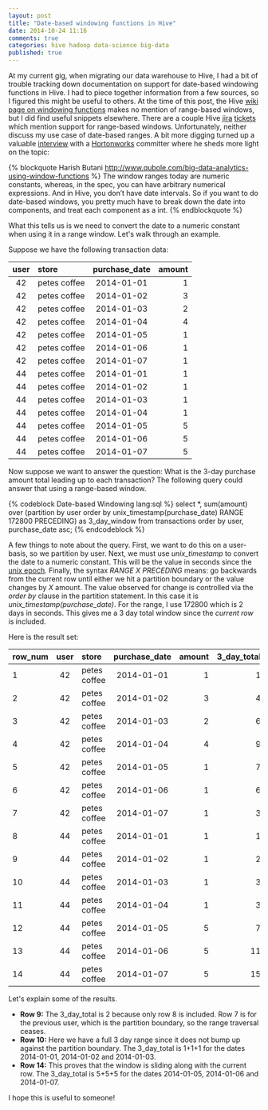 ```yaml
---
layout: post
title: "Date-based windowing functions in Hive"
date: 2014-10-24 11:16
comments: true
categories: hive hadoop data-science big-data
published: true
---
```


At my current gig, when migrating our data warehouse to Hive, I had a bit of trouble tracking down documentation on support for date-based windowing functions in Hive. I had to piece together information from a few sources, so I figured this might be useful to others. At the time of this post, the Hive [wiki page on windowing functions](https://cwiki.apache.org/confluence/display/Hive/LanguageManual+WindowingAndAnalytics "Windowing functions") makes no mention of range-based windows, but I did find useful snippets elsewhere. There are a couple Hive [jira](https://issues.apache.org/jira/browse/HIVE-4197) [tickets](https://issues.apache.org/jira/browse/HIVE-4112) which mention support for range-based windows. Unfortunately, neither discuss my use case of date-based ranges. A bit more digging turned up a valuable [interview](http://www.qubole.com/big-data-analytics-using-window-functions) with a [Hortonworks](http://hortonworks.com) committer where he sheds more light on the topic:

{% blockquote Harish Butani http://www.qubole.com/big-data-analytics-using-window-functions %}
The window ranges today are numeric constants, whereas, in the spec, you can have arbitrary numerical expressions. And in Hive, you don’t have date intervals. So if you want to do date-based windows, you pretty much have to break down the date into components, and treat each component as a int.
{% endblockquote %}

What this tells us is we need to convert the date to a numeric constant when using it in a range window. Let's walk through an example.

Suppose we have the following transaction data:

user|store       |purchase_date|amount
:----:|:------------|:-------------:|------:
42|petes coffee|2014-01-01|1
42|petes coffee|2014-01-02|3
42|petes coffee|2014-01-03|2
42|petes coffee|2014-01-04|4
42|petes coffee|2014-01-05|1
42|petes coffee|2014-01-06|1
42|petes coffee|2014-01-07|1
44|petes coffee|2014-01-01|1
44|petes coffee|2014-01-02|1
44|petes coffee|2014-01-03|1
44|petes coffee|2014-01-04|1
44|petes coffee|2014-01-05|5
44|petes coffee|2014-01-06|5
44|petes coffee|2014-01-07|5


<p/>
Now suppose we want to answer the question: What is the 3-day purchase amount total leading up to each transaction? The following query could answer that using a range-based window.


{% codeblock Date-based Windowing lang:sql %}
select *, 
 sum(amount) over 
   (partition by user order by unix_timestamp(purchase_date) RANGE 172800 PRECEDING) as 3_day_window
 from transactions 
 order by user, purchase_date asc;
{% endcodeblock %}

A few things to note about the query. First, we want to do this on a user-basis, so we partition by user. Next, we must use *unix_timestamp* to convert the date to a numeric constant. This will be the value in seconds since the [unix epoch](https://en.wikipedia.org/wiki/Unix_time#Encoding_time_as_a_number). Finally, the syntax *RANGE X PRECEDING* means: go backwards from the current row until either we hit a partition boundary or the value changes by *X* amount. The value observed for change is controlled via the *order by* clause in the partition statement. In this case it is *unix_timestamp(purchase_date)*. For the range, I use 172800 which is 2 days in seconds. This gives me a 3 day total window since the *current row* is included.

Here is the result set:

row_num|user|store       |purchase_date|amount|3_day_total
:--|:----:|:------------|:-------------:|------:|----:
1|42|petes coffee|2014-01-01|1|1
2|42|petes coffee|2014-01-02|3|4
3|42|petes coffee|2014-01-03|2|6
4|42|petes coffee|2014-01-04|4|9
5|42|petes coffee|2014-01-05|1|7
6|42|petes coffee|2014-01-06|1|6
7|42|petes coffee|2014-01-07|1|3
8|44|petes coffee|2014-01-01|1|1
9|44|petes coffee|2014-01-02|1|2
10|44|petes coffee|2014-01-03|1|3
11|44|petes coffee|2014-01-04|1|3
12|44|petes coffee|2014-01-05|5|7
13|44|petes coffee|2014-01-06|5|11
14|44|petes coffee|2014-01-07|5|15

<p/>

Let's explain some of the results.

* **Row 9:** The 3_day_total is 2 because only row 8 is included. Row 7 is for the previous user, which is the partition boundary, so the range traversal ceases.
* **Row 10:** Here we have a full 3 day range since it does not bump up against the partition boundary. The 3_day_total is 1+1+1 for the dates 2014-01-01, 2014-01-02 and 2014-01-03.
* **Row 14:** This proves that the window is sliding along with the current row. The 3_day_total is 5+5+5 for the dates 2014-01-05, 2014-01-06 and 2014-01-07.

I hope this is useful to someone!
